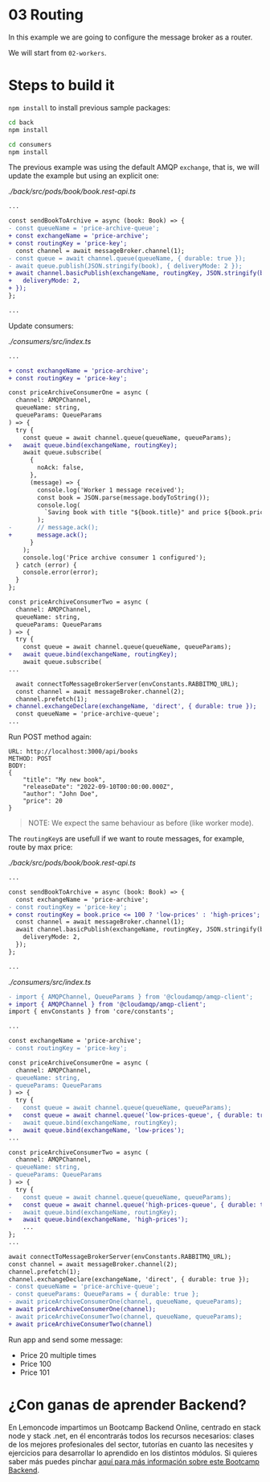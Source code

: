 # 03 Routing

In this example we are going to configure the message broker as a router.

We will start from `02-workers`.

# Steps to build it

`npm install` to install previous sample packages:

```bash
cd back
npm install

cd consumers
npm install

```

The previous example was using the default AMQP `exchange`, that is, we will update the example but using an explicit one:

_./back/src/pods/book/book.rest-api.ts_

```diff
...

const sendBookToArchive = async (book: Book) => {
- const queueName = 'price-archive-queue';
+ const exchangeName = 'price-archive';
+ const routingKey = 'price-key';
  const channel = await messageBroker.channel(1);
- const queue = await channel.queue(queueName, { durable: true });
- await queue.publish(JSON.stringify(book), { deliveryMode: 2 });
+ await channel.basicPublish(exchangeName, routingKey, JSON.stringify(book), {
+   deliveryMode: 2,
+ });
};

...

```

Update consumers:

_./consumers/src/index.ts_

```diff
...

+ const exchangeName = 'price-archive';
+ const routingKey = 'price-key';

const priceArchiveConsumerOne = async (
  channel: AMQPChannel,
  queueName: string,
  queueParams: QueueParams
) => {
  try {
    const queue = await channel.queue(queueName, queueParams);
+   await queue.bind(exchangeName, routingKey);
    await queue.subscribe(
      {
        noAck: false,
      },
      (message) => {
        console.log('Worker 1 message received');
        const book = JSON.parse(message.bodyToString());
        console.log(
          `Saving book with title "${book.title}" and price ${book.price}`
        );
-       // message.ack();
+       message.ack();
      }
    );
    console.log('Price archive consumer 1 configured');
  } catch (error) {
    console.error(error);
  }
};

const priceArchiveConsumerTwo = async (
  channel: AMQPChannel,
  queueName: string,
  queueParams: QueueParams
) => {
  try {
    const queue = await channel.queue(queueName, queueParams);
+   await queue.bind(exchangeName, routingKey);
    await queue.subscribe(
...

  await connectToMessageBrokerServer(envConstants.RABBITMQ_URL);
  const channel = await messageBroker.channel(2);
  channel.prefetch(1);
+ channel.exchangeDeclare(exchangeName, 'direct', { durable: true });
  const queueName = 'price-archive-queue';
...

```

Run POST method again:

```
URL: http://localhost:3000/api/books
METHOD: POST
BODY:
{
    "title": "My new book",
    "releaseDate": "2022-09-10T00:00:00.000Z",
    "author": "John Doe",
    "price": 20
}
```

> NOTE: We expect the same behaviour as before (like worker mode).

The `routingKey`s are usefull if we want to route messages, for example, route by max price:

_./back/src/pods/book/book.rest-api.ts_

```diff
...

const sendBookToArchive = async (book: Book) => {
  const exchangeName = 'price-archive';
- const routingKey = 'price-key';
+ const routingKey = book.price <= 100 ? 'low-prices' : 'high-prices';
  const channel = await messageBroker.channel(1);
  await channel.basicPublish(exchangeName, routingKey, JSON.stringify(book), {
    deliveryMode: 2,
  });
};

...

```

_./consumers/src/index.ts_

```diff
- import { AMQPChannel, QueueParams } from '@cloudamqp/amqp-client';
+ import { AMQPChannel } from '@cloudamqp/amqp-client';
import { envConstants } from 'core/constants';

...

const exchangeName = 'price-archive';
- const routingKey = 'price-key';

const priceArchiveConsumerOne = async (
  channel: AMQPChannel,
- queueName: string,
- queueParams: QueueParams
) => {
  try {
-   const queue = await channel.queue(queueName, queueParams);
+   const queue = await channel.queue('low-prices-queue', { durable: true });
-   await queue.bind(exchangeName, routingKey);
+   await queue.bind(exchangeName, 'low-prices');
...

const priceArchiveConsumerTwo = async (
  channel: AMQPChannel,
- queueName: string,
- queueParams: QueueParams
) => {
  try {
-   const queue = await channel.queue(queueName, queueParams);
+   const queue = await channel.queue('high-prices-queue', { durable: true });
-   await queue.bind(exchangeName, routingKey);
+   await queue.bind(exchangeName, 'high-prices');
    ...
};
...

await connectToMessageBrokerServer(envConstants.RABBITMQ_URL);
const channel = await messageBroker.channel(2);
channel.prefetch(1);
channel.exchangeDeclare(exchangeName, 'direct', { durable: true });
- const queueName = 'price-archive-queue';
- const queueParams: QueueParams = { durable: true };
- await priceArchiveConsumerOne(channel, queueName, queueParams);
+ await priceArchiveConsumerOne(channel);
- await priceArchiveConsumerTwo(channel, queueName, queueParams);
+ await priceArchiveConsumerTwo(channel)

```

Run app and send some message:

- Price 20 multiple times
- Price 100
- Price 101

# ¿Con ganas de aprender Backend?

En Lemoncode impartimos un Bootcamp Backend Online, centrado en stack node y stack .net, en él encontrarás todos los recursos necesarios: clases de los mejores profesionales del sector, tutorías en cuanto las necesites y ejercicios para desarrollar lo aprendido en los distintos módulos. Si quieres saber más puedes pinchar [aquí para más información sobre este Bootcamp Backend](https://lemoncode.net/bootcamp-backend#bootcamp-backend/banner).
